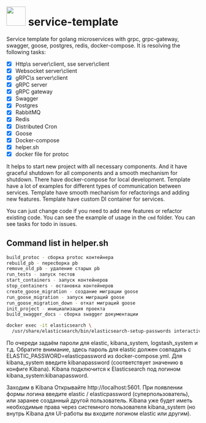 # <img src="https://github.com/PavelAgarkov/service-template/main/logo.jpg" width="50" height="50"> service-template

Service template for golang microservices with grpc, grpc-gateway, swagger, goose, postgres, redis, docker-compose.
It is resolving the following tasks:
- [x] Http\s server\client, sse server\client
- [x] Websocket server\client
- [x] gRPC\s server\client
- [x] gRPC server
- [x] gRPC gateway
- [x] Swagger
- [x] Postgres
- [x] RabbitMQ
- [x] Redis
- [x] Distributed Cron
- [x] Goose
- [x] Docker-compose
- [x] helper.sh
- [x] docker file for protoc

It helps to start new project with all necessary components. And it have graceful shutdown for all components and a smooth mechanism for shutdown.
There have docker-compose for local development. 
Template have a lot of examples for different types of communication between services.
Template have smooth mechanism for refactorings and adding new features.
Template have custom DI container for services. 

You can just change code if you need to add new features or refactor existing code.
You can see the example of usage in the `cmd` folder.
You can see tasks for todo in issues.

## Command list in helper.sh
```bash
build_protoc - сборка protoc контейнера
rebuild_pb - пересборка pb
remove_old_pb - удаление старых pb
run_tests - запуск тестов
start_containers - запуск контейнеров
stop_containers - остановка контейнеров
create_goose_migration - создание миграции goose
run_goose_migration - запуск миграций goose
run_goose_migration_down - откат миграций goose
init_project - инициализация проекта
build_swagger_docs - сборка swagger документации
```

```bash
docker exec -it elasticsearch \
  /usr/share/elasticsearch/bin/elasticsearch-setup-passwords interactive
```
По очереди задаём пароли для elastic, kibana_system, logstash_system и т.д.
Обратите внимание, здесь пароль для elastic должен совпадать с ELASTIC_PASSWORD=elasticpassword из docker-compose.yml.
Для kibana_system введите kibanapassword (соответствует значению в конфиге Kibana).
Kibana подключится к Elasticsearch под логином kibana_system:kibanapassword.

Заходим в Kibana
Открывайте http://localhost:5601.
При появлении формы логина введите elastic / elasticpassword (суперпользователь), или заранее созданный другой пользователь.
Kibana уже будет иметь необходимые права через системного пользователя kibana_system (но внутрь Kibana для UI-работы вы входите логином elastic или другим).
